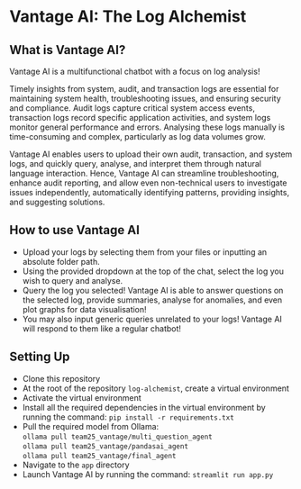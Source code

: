 # Vantage AI: The Log Alchemist

## What is Vantage AI?
Vantage AI is a multifunctional chatbot with a focus on log analysis!

Timely insights from system, audit, and transaction logs are essential for maintaining system health, troubleshooting issues, and ensuring security and compliance. Audit logs capture critical system access events, transaction logs record specific application activities, and system logs monitor general performance and errors. Analysing these logs manually is time-consuming and complex, particularly as log data volumes grow.

Vantage AI enables users to upload their own audit, transaction, and system logs, and quickly query, analyse, and interpret them through natural language interaction. Hence, Vantage AI can streamline troubleshooting, enhance audit reporting, and allow even non-technical users to investigate issues independently, automatically identifying patterns, providing insights, and suggesting solutions.

## How to use Vantage AI
- Upload your logs by selecting them from your files or inputting an absolute folder path.
- Using the provided dropdown at the top of the chat, select the log you wish to query and analyse.
- Query the log you selected! Vantage AI is able to answer questions on the selected log, provide summaries, analyse for anomalies, and even plot graphs for data visualisation!
- You may also input generic queries unrelated to your logs! Vantage AI will respond to them like a regular chatbot!

## Setting Up
- Clone this repository
- At the root of the repository `log-alchemist`, create a virtual environment
- Activate the virtual environment
- Install all the required dependencies in the virtual environment by running the command: `pip install -r requirements.txt`
- Pull the required model from Ollama: <br />`ollama pull team25_vantage/multi_question_agent`<br /> `ollama pull team25_vantage/pandasai_agent`<br /> `ollama pull team25_vantage/final_agent`
- Navigate to the `app` directory
- Launch Vantage AI by running the command: `streamlit run app.py`
